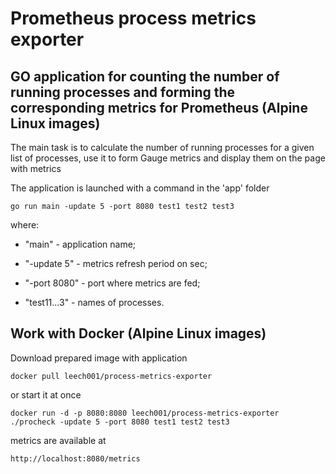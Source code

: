 # Prometheus process metrics exporter

## GO application for counting the number of running processes and forming the corresponding metrics for Prometheus (Alpine Linux images)

The main task is to calculate the number of running processes for a given list of processes, use it to form Gauge metrics and display them on the page with metrics

The application is launched with a command in the 'app' folder

```
go run main -update 5 -port 8080 test1 test2 test3
```

where:

- "main" - application name;

- "-update 5" - metrics refresh period on sec;

- "-port 8080" - port where metrics are fed;

- "test11...3" - names of processes.


## Work with Docker (Alpine Linux images)

Download prepared image with application

```
docker pull leech001/process-metrics-exporter
```

or start it at once

```
docker run -d -p 8080:8080 leech001/process-metrics-exporter ./procheck -update 5 -port 8080 test1 test2 test3
```

metrics are available at

```
http://localhost:8080/metrics
```
